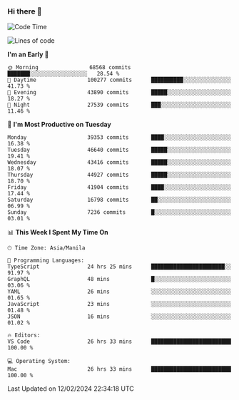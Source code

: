 ### Hi there 👋

<!--START_SECTION:waka-->
![Code Time](http://img.shields.io/badge/Code%20Time-4%2C866%20hrs%2027%20mins-blue)

![Lines of code](https://img.shields.io/badge/From%20Hello%20World%20I%27ve%20Written-108.8%20million%20lines%20of%20code-blue)

**I'm an Early 🐤** 

```text
🌞 Morning                68568 commits       ███████░░░░░░░░░░░░░░░░░░   28.54 % 
🌆 Daytime                100277 commits      ██████████░░░░░░░░░░░░░░░   41.73 % 
🌃 Evening                43890 commits       █████░░░░░░░░░░░░░░░░░░░░   18.27 % 
🌙 Night                  27539 commits       ███░░░░░░░░░░░░░░░░░░░░░░   11.46 % 
```
📅 **I'm Most Productive on Tuesday** 

```text
Monday                   39353 commits       ████░░░░░░░░░░░░░░░░░░░░░   16.38 % 
Tuesday                  46640 commits       █████░░░░░░░░░░░░░░░░░░░░   19.41 % 
Wednesday                43416 commits       █████░░░░░░░░░░░░░░░░░░░░   18.07 % 
Thursday                 44927 commits       █████░░░░░░░░░░░░░░░░░░░░   18.70 % 
Friday                   41904 commits       ████░░░░░░░░░░░░░░░░░░░░░   17.44 % 
Saturday                 16798 commits       ██░░░░░░░░░░░░░░░░░░░░░░░   06.99 % 
Sunday                   7236 commits        █░░░░░░░░░░░░░░░░░░░░░░░░   03.01 % 
```


📊 **This Week I Spent My Time On** 

```text
🕑︎ Time Zone: Asia/Manila

💬 Programming Languages: 
TypeScript               24 hrs 25 mins      ███████████████████████░░   91.97 % 
GraphQL                  48 mins             █░░░░░░░░░░░░░░░░░░░░░░░░   03.06 % 
YAML                     26 mins             ░░░░░░░░░░░░░░░░░░░░░░░░░   01.65 % 
JavaScript               23 mins             ░░░░░░░░░░░░░░░░░░░░░░░░░   01.48 % 
JSON                     16 mins             ░░░░░░░░░░░░░░░░░░░░░░░░░   01.02 % 

🔥 Editors: 
VS Code                  26 hrs 33 mins      █████████████████████████   100.00 % 

💻 Operating System: 
Mac                      26 hrs 33 mins      █████████████████████████   100.00 % 
```


 Last Updated on 12/02/2024 22:34:18 UTC
<!--END_SECTION:waka-->


<!--
**rad182/rad182** is a ✨ _special_ ✨ repository because its `README.md` (this file) appears on your GitHub profile.

Here are some ideas to get you started:

- 🔭 I’m currently working on ...
- 🌱 I’m currently learning ...
- 👯 I’m looking to collaborate on ...
- 🤔 I’m looking for help with ...
- 💬 Ask me about ...
- 📫 How to reach me: ...
- 😄 Pronouns: ...
- ⚡ Fun fact: ...
-->
